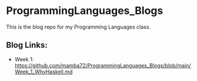 # ProgrammingLanguages_Blogs
This is the blog repo for my Programming Languages class. 

## Blog Links:
 * Week 1: https://github.com/mamba72/ProgrammingLanguages_Blogs/blob/main/Week_1_WhyHaskell.md
